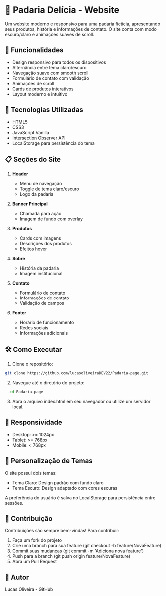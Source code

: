 # 🥖 Padaria Delícia - Website


Um website moderno e responsivo para uma padaria fictícia, apresentando seus produtos, história e informações de contato. O site conta com modo escuro/claro e animações suaves de scroll.

## 💫 Funcionalidades

- Design responsivo para todos os dispositivos
- Alternância entre tema claro/escuro
- Navegação suave com smooth scroll
- Formulário de contato com validação
- Animações de scroll
- Cards de produtos interativos
- Layout moderno e intuitivo

## 🚀 Tecnologias Utilizadas

- HTML5
- CSS3
- JavaScript Vanilla
- Intersection Observer API
- LocalStorage para persistência do tema

## 📋 Seções do Site

1. **Header**
   - Menu de navegação
   - Toggle de tema claro/escuro
   - Logo da padaria

2. **Banner Principal**
   - Chamada para ação
   - Imagem de fundo com overlay

3. **Produtos**
   - Cards com imagens
   - Descrições dos produtos
   - Efeitos hover

4. **Sobre**
   - História da padaria
   - Imagem institucional

5. **Contato**
   - Formulário de contato
   - Informações de contato
   - Validação de campos

6. **Footer**
   - Horário de funcionamento
   - Redes sociais
   - Informações adicionais

## 🛠️ Como Executar

1. Clone o repositório:
```bash
git clone https://github.com/lucasoliveiraDEV22/Padaria-page.git
```
2. Navegue até o diretório do projeto:
 ```bash
   cd Padaria-page
 ```
3. Abra o arquivo index.html em seu navegador ou utilize um servidor local.

## 📱 Responsividade
- Desktop: >= 1024px
- Tablet: >= 768px
- Mobile: < 768px

## 🎨 Personalização de Temas
O site possui dois temas:
- Tema Claro: Design padrão com fundo claro
- Tema Escuro: Design adaptado com cores escuras

A preferência do usuário é salva no LocalStorage para persistência entre sessões.

## 🤝 Contribuição

Contribuições são sempre bem-vindas! Para contribuir:

1. Faça um fork do projeto
2. Crie uma branch para sua feature (git checkout -b feature/NovaFeature)
3. Commit suas mudanças (git commit -m 'Adiciona nova feature')
4. Push para a branch (git push origin feature/NovaFeature)
5. Abra um Pull Request

## 👤 Autor
Lucas Oliveira - GitHub
   
